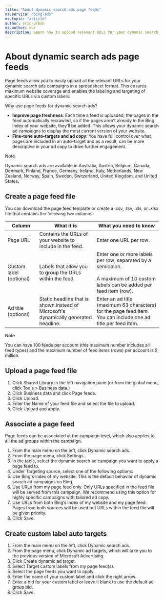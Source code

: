 ```yaml
---
title: "About dynamic search ads page feeds"
ms.service: "bing-ads"
ms.topic: "article"
author: eric-urban
ms.author: eur
description: Learn how to upload relevant URLs for your dynamic search ad campaigns with page feeds.
---
```

# About dynamic search ads page feeds

Page feeds allow you to easily upload all the relevant URLs for your dynamic search ads campaigns in a spreadsheet format. This ensures maximum website coverage and enables the labeling and targeting of specific URLs via custom labels.

Why use page feeds for dynamic search ads?

- **Improve page freshness**: Each time a feed is uploaded, the pages in the feed automatically recrawled, so if the pages aren’t already in the Bing index of your website, they’ll be added. This allows your dynamic search ad campaigns to display the most current version of your website.
- **Fine-tune auto-targets and ad copy**: You have full control over what pages are included in an auto-target and as a result, can be more descriptive in your ad copy to drive further engagement.

> [!NOTE]
>
> Dynamic search ads are available in Australia, Austria, Belgium, Canada, Denmark, Finland, France, Germany, Ireland, Italy, Netherlands, New Zealand, Norway, Spain, Sweden, Switzerland, United Kingdom, and United States.

## Create a page feed file

You can download the page feed template or create a .csv, .tsv, .xls, or .xlsx file that contains the following two columns:

|Column|What it is|What you need to know|
|---------------|---------------|---------------|
|Page URL|Contains the URLs of your website to include in the feed.|Enter one URL per row.|
|Custom label (optional)|Labels that allow you to group the URLs within the feed.|Enter one or more labels per row, separated by a semicolon.<br/><br/>A maximum of 10 custom labels can be added per feed item (row).|
|Ad title (optional)|Static headline that is shown instead of Microsoft's dynamically generated headline.|Enter an ad title (maximum 63 characters) for the page feed item. You can include one ad title per feed item.|

> [!NOTE]
> You can have 100 feeds per account (this maximum number includes all feed types) and the maximum number of feed items (rows) per account is 5 million.

## Upload a page feed file

1. Click Shared Library in the left navigation pane (or from the global menu, click Tools > Business data.)
1. Click Business data and click Page feeds.
1. Click Upload.
1. Enter the Name of your feed file and select the file to upload.
1. Click Upload and apply.

## Associate a page feed
Page feeds can be associated at the campaign level, which also applies to all the ad groups within the campaign.

1. From the main menu on the left, click Dynamic search ads.
1. From the page menu, click Settings.
1. In the table, select the dynamic search ad campaign you want to apply a page feed to.
1. Under Targeting source, select one of the following options:
1. Use Bing's index of my website. This is the default behavior of dynamic search ad campaigns on Bing.
1. Use URLs from my page feed only. Only URLs specified in the feed file will be served from this campaign. We recommend using this option for highly specific campaigns with tailored ad copy.
1. Use URLs from both Bing’s index of my website and my page feed. Pages from both sources will be used but URLs within the feed file will be given priority.
1. Click Save.

## Create custom label auto targets

1. From the main menu on the left, click Dynamic search ads.
1. From the page menu, click Dynamic ad targets, which will take you to the previous version of Microsoft Advertising.
1. Click Create dynamic ad target.
1. Select Target custom labels from my page feed(s).
1. Select the page feeds you want to apply.
1. Enter the name of your custom label and click the right arrow.
1. Enter a bid for your custom label or leave it blank to use the default ad group bid.
1. Click Save.


